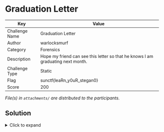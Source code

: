 # Graduation Letter

| Key            | Value                                                                           |
|----------------|---------------------------------------------------------------------------------|
| Challenge Name | Graduation Letter                                                               |
| Author         | warlocksmurf                                                                    |
| Category       | Forensics                                                                       |
| Description    | Hope my friend can see this letter so that he knows I am graduating next month. |
| Challenge Type | Static                                                                          |
| Flag           | sunctf{leaRn_y0uR_stegan0}                                                      |
| Score          | 200                                                                             |

*File(s) in `attachments/` are distributed to the participants.*

## Solution

<details>
<summary>Click to expand</summary>

1) binwalk the image to extract a password-protected ZIP file (the password is in the metadata of the image).

    ```
    └─$ binwalk -e convocation.jpg 
    
    DECIMAL       HEXADECIMAL     DESCRIPTION
    --------------------------------------------------------------------------------
    0             0x0             JPEG image data, JFIF standard 1.01
    67263         0x106BF         Zip archive data, encrypted compressed size: 76, uncompressed size: 48, name: bonfire.txt
    67391         0x1073F         Zip archive data, encrypted compressed size: 160352, uncompressed size: 163891, name: letter.pdf
    228001        0x37AA1         End of Zip archive, footer length: 22
    ```
    
    ```
    └─$ exiftool convocation.jpg 
    ExifTool Version Number         : 12.76
    File Name                       : convocation.jpg
    Directory                       : .
    File Size                       : 228 kB
    File Modification Date/Time     : 2024:06:29 11:33:52-04:00
    File Access Date/Time           : 2024:09:08 06:13:47-04:00
    File Inode Change Date/Time     : 2024:06:29 11:33:52-04:00
    File Permissions                : -rwxrwxrwx
    File Type                       : JPEG
    File Type Extension             : jpg
    MIME Type                       : image/jpeg
    JFIF Version                    : 1.01
    Resolution Unit                 : None
    X Resolution                    : 1
    Y Resolution                    : 1
    Comment                         : The password is bluelobsterislove
    Image Width                     : 640
    Image Height                    : 480
    Encoding Process                : Baseline DCT, Huffman coding
    Bits Per Sample                 : 8
    Color Components                : 3
    Y Cb Cr Sub Sampling            : YCbCr4:2:0 (2 2)
    Image Size                      : 640x480
    Megapixels                      : 0.307
    ```

2) A password-protected PDF file and TXT file can be extracted after unzipping. The TXT file mentioned something about John, so we can just brute force crack the PDF file with pdf2john.

    ```
    └─$ john hash -w=/usr/share/wordlists/rockyou.txt
    Using default input encoding: UTF-8
    Loaded 1 password hash (PDF [MD5 SHA2 RC4/AES 32/64])
    Cost 1 (revision) is 4 for all loaded hashes
    Will run 4 OpenMP threads
    Press 'q' or Ctrl-C to abort, almost any other key for status
    spongebob        (letter.pdf)     
    1g 0:00:00:00 DONE (2024-09-24 12:19) 100.0g/s 12800p/s 12800c/s 12800C/s 123456..diamond
    Use the "--show --format=PDF" options to display all of the cracked passwords reliably
    Session completed.
    ```

    ![sol](docs/sol.png)

</details>
